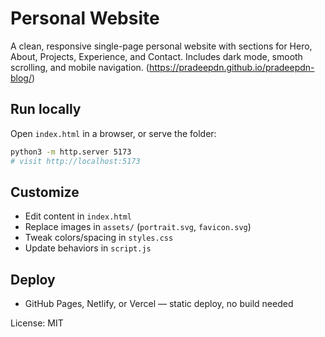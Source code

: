 # Personal Website

A clean, responsive single-page personal website with sections for Hero, About, Projects, Experience, and Contact. Includes dark mode, smooth scrolling, and mobile navigation.
(https://pradeepdn.github.io/pradeepdn-blog/)

## Run locally
Open `index.html` in a browser, or serve the folder:
```bash
python3 -m http.server 5173
# visit http://localhost:5173
```

## Customize
- Edit content in `index.html`
- Replace images in `assets/` (`portrait.svg`, `favicon.svg`)
- Tweak colors/spacing in `styles.css`
- Update behaviors in `script.js`

## Deploy
- GitHub Pages, Netlify, or Vercel — static deploy, no build needed

License: MIT
